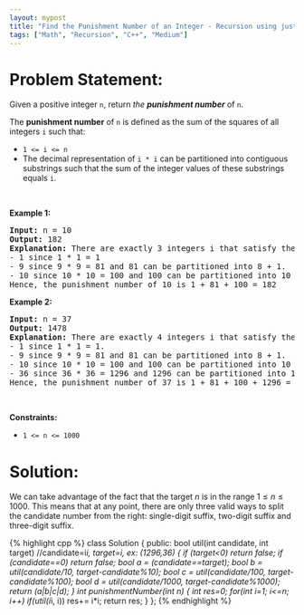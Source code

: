 ```yaml
---
layout: mypost
title: "Find the Punishment Number of an Integer - Recursion using just integers"
tags: ["Math", "Recursion", "C++", "Medium"]
---
```

# Problem Statement:
<p>Given a positive integer <code>n</code>, return <em>the <strong>punishment number</strong></em> of <code>n</code>.</p>

<p>The <strong>punishment number</strong> of <code>n</code> is defined as the sum of the squares of all integers <code>i</code> such that:</p>

<ul>
	<li><code>1 &lt;= i &lt;= n</code></li>
	<li>The decimal representation of <code>i * i</code> can be partitioned into contiguous substrings such that the sum of the integer values of these substrings equals <code>i</code>.</li>
</ul>

<p>&nbsp;</p>
<p><strong class="example">Example 1:</strong></p>

<pre>
<strong>Input:</strong> n = 10
<strong>Output:</strong> 182
<strong>Explanation:</strong> There are exactly 3 integers i that satisfy the conditions in the statement:
- 1 since 1 * 1 = 1
- 9 since 9 * 9 = 81 and 81 can be partitioned into 8 + 1.
- 10 since 10 * 10 = 100 and 100 can be partitioned into 10 + 0.
Hence, the punishment number of 10 is 1 + 81 + 100 = 182
</pre>

<p><strong class="example">Example 2:</strong></p>

<pre>
<strong>Input:</strong> n = 37
<strong>Output:</strong> 1478
<strong>Explanation:</strong> There are exactly 4 integers i that satisfy the conditions in the statement:
- 1 since 1 * 1 = 1. 
- 9 since 9 * 9 = 81 and 81 can be partitioned into 8 + 1. 
- 10 since 10 * 10 = 100 and 100 can be partitioned into 10 + 0. 
- 36 since 36 * 36 = 1296 and 1296 can be partitioned into 1 + 29 + 6.
Hence, the punishment number of 37 is 1 + 81 + 100 + 1296 = 1478
</pre>

<p>&nbsp;</p>
<p><strong>Constraints:</strong></p>

<ul>
	<li><code>1 &lt;= n &lt;= 1000</code></li>
</ul>

# Solution:
We can take advantage of the fact that the target $n$ is in the range $1 \leq n \leq 1000$. This means that at any point, there are only three valid ways to split the candidate number from the right: single-digit suffix, two-digit suffix and three-digit suffix.

 {% highlight cpp %} 
class Solution {
public:
    bool util(int candidate, int target) //candidate=i*i, target=i, ex: (1296,36)
    {
        if (target<0) return false;
        if (candidate==0) return false;
        bool a =  (candidate==target);
        bool b = util(candidate/10, target-candidate%10);
        bool c = util(candidate/100, target-candidate%100);
        bool d = util(candidate/1000, target-candidate%1000);
        return (a|b|c|d);
    }
    int punishmentNumber(int n) 
    {
        int res=0;
        for(int i=1; i<=n; i++) if(util(i*i, i)) res+= i*i;
        return res;
    }
};
 {% endhighlight %}
